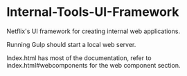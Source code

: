 Internal-Tools-UI-Framework
===========================

Netflix's UI framework for creating internal web applications.

Running Gulp should start a local web server.

Index.html has most of the documentation, refer to index.html#webcomponents for the web component section.
